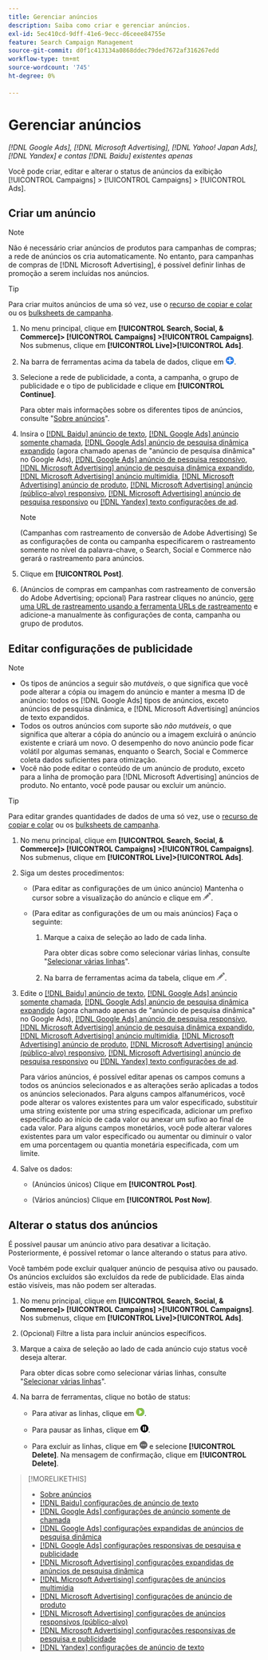```yaml
---
title: Gerenciar anúncios
description: Saiba como criar e gerenciar anúncios.
exl-id: 5ec410cd-9dff-41e6-9ecc-d6ceee84755e
feature: Search Campaign Management
source-git-commit: d0f1c413134a0868ddec79ded7672af316267edd
workflow-type: tm+mt
source-wordcount: '745'
ht-degree: 0%

---
```


# Gerenciar anúncios

*[!DNL Google Ads], [!DNL Microsoft Advertising], [!DNL Yahoo! Japan Ads], [!DNL Yandex] e contas [!DNL Baidu] existentes apenas*

Você pode criar, editar e alterar o status de anúncios da exibição [!UICONTROL Campaigns] > [!UICONTROL Campaigns] > [!UICONTROL Ads].

## Criar um anúncio

>[!NOTE]
>
>Não é necessário criar anúncios de produtos para campanhas de compras; a rede de anúncios os cria automaticamente. No entanto, para campanhas de compras de [!DNL Microsoft Advertising], é possível definir linhas de promoção a serem incluídas nos anúncios.

>[!TIP]
>
>Para criar muitos anúncios de uma só vez, use o [recurso de copiar e colar](/help/search-social-commerce/campaign-management/campaigns/copy-paste.md) ou os [bulksheets de campanha](/help/search-social-commerce/campaign-management/bulksheets/bulksheet-about.md).

1. No menu principal, clique em **[!UICONTROL Search, Social, & Commerce]> [!UICONTROL Campaigns] >[!UICONTROL Campaigns]**. Nos submenus, clique em **[!UICONTROL Live]>[!UICONTROL Ads]**.

1. Na barra de ferramentas acima da tabela de dados, clique em ![Criar](/help/search-social-commerce/assets/add.png "Criar").

1. Selecione a rede de publicidade, a conta, a campanha, o grupo de publicidade e o tipo de publicidade e clique em **[!UICONTROL Continue]**.

   Para obter mais informações sobre os diferentes tipos de anúncios, consulte &quot;[Sobre anúncios](ad-about.md)&quot;.

1. Insira o [[!DNL Baidu] anúncio de texto](ad-settings-baidu-text.md), [[!DNL Google Ads] anúncio somente chamada](ad-settings-google-call.md), [[!DNL Google Ads] anúncio de pesquisa dinâmica expandido](ad-settings-google-dsa.md) (agora chamado apenas de &quot;anúncio de pesquisa dinâmica&quot; no Google Ads), [[!DNL Google Ads] anúncio de pesquisa responsivo](ad-settings-google-rsa.md), [[!DNL Microsoft Advertising] anúncio de pesquisa dinâmica expandido](ad-settings-microsoft-dsa.md), [[!DNL Microsoft Advertising] anúncio multimídia](ad-settings-microsoft-multimedia.md), [[!DNL Microsoft Advertising] anúncio de produto](ad-settings-microsoft-product.md), [[!DNL Microsoft Advertising] anúncio (público-alvo) responsivo](ad-settings-microsoft-responsive.md), [[!DNL Microsoft Advertising] anúncio de pesquisa responsivo](ad-settings-microsoft-rsa.md) ou [[!DNL Yandex] texto configurações de ad](ad-settings-yandex-text.md).

   >[!NOTE]
   >
   >(Campanhas com rastreamento de conversão de Adobe Advertising) Se as configurações de conta ou campanha especificarem o rastreamento somente no nível da palavra-chave, o Search, Social e Commerce não gerará o rastreamento para anúncios.

1. Clique em **[!UICONTROL Post]**.

1. (Anúncios de compras em campanhas com rastreamento de conversão do Adobe Advertising; opcional) Para rastrear cliques no anúncio, [gere uma URL de rastreamento usando a ferramenta URLs de rastreamento](/help/search-social-commerce/tools/click-tracking-url-generate.md) e adicione-a manualmente às configurações de conta, campanha ou grupo de produtos.

## Editar configurações de publicidade

>[!NOTE]
>
>* Os tipos de anúncios a seguir são *mutáveis*, o que significa que você pode alterar a cópia ou imagem do anúncio e manter a mesma ID de anúncio: todos os [!DNL Google Ads] tipos de anúncios, exceto anúncios de pesquisa dinâmica, e [!DNL Microsoft Advertising] anúncios de texto expandidos.
>* Todos os outros anúncios com suporte são *não mutáveis*, o que significa que alterar a cópia do anúncio ou a imagem excluirá o anúncio existente e criará um novo. O desempenho do novo anúncio pode ficar volátil por algumas semanas, enquanto o Search, Social e Commerce coleta dados suficientes para otimização.
>* Você não pode editar o conteúdo de um anúncio de produto, exceto para a linha de promoção para [!DNL Microsoft Advertising] anúncios de produto. No entanto, você pode pausar ou excluir um anúncio.

>[!TIP]
>
>Para editar grandes quantidades de dados de uma só vez, use o [recurso de copiar e colar](/help/search-social-commerce/campaign-management/campaigns/copy-paste.md) ou os [bulksheets de campanha](/help/search-social-commerce/campaign-management/bulksheets/bulksheet-about.md).

1. No menu principal, clique em **[!UICONTROL Search, Social, & Commerce]> [!UICONTROL Campaigns] >[!UICONTROL Campaigns]**. Nos submenus, clique em **[!UICONTROL Live]>[!UICONTROL Ads]**.

1. Siga um destes procedimentos:

   * (Para editar as configurações de um único anúncio) Mantenha o cursor sobre a visualização do anúncio e clique em ![Editar](/help/search-social-commerce/assets/edit.png "Editar").

   * (Para editar as configurações de um ou mais anúncios) Faça o seguinte:

      1. Marque a caixa de seleção ao lado de cada linha.

         Para obter dicas sobre como selecionar várias linhas, consulte &quot;[Selecionar várias linhas](/help/search-social-commerce/common-tasks/navigation-editing-selection/multiple-rows-select.md)&quot;.

      1. Na barra de ferramentas acima da tabela, clique em ![Editar](/help/search-social-commerce/assets/edit.png "Editar").

1. Edite o [[!DNL Baidu] anúncio de texto](ad-settings-baidu-text.md), [[!DNL Google Ads] anúncio somente chamada](ad-settings-google-call.md), [[!DNL Google Ads] anúncio de pesquisa dinâmica expandido](ad-settings-google-dsa.md) (agora chamado apenas de &quot;anúncio de pesquisa dinâmica&quot; no Google Ads), [[!DNL Google Ads] anúncio de pesquisa responsivo](ad-settings-google-rsa.md), [[!DNL Microsoft Advertising] anúncio de pesquisa dinâmica expandido](ad-settings-microsoft-dsa.md), [[!DNL Microsoft Advertising] anúncio multimídia](ad-settings-microsoft-multimedia.md), [[!DNL Microsoft Advertising] anúncio de produto](ad-settings-microsoft-product.md), [[!DNL Microsoft Advertising] anúncio (público-alvo) responsivo](ad-settings-microsoft-responsive.md), [[!DNL Microsoft Advertising] anúncio de pesquisa responsivo](ad-settings-microsoft-rsa.md) ou [[!DNL Yandex] texto configurações de ad](ad-settings-yandex-text.md).

   Para vários anúncios, é possível editar apenas os campos comuns a todos os anúncios selecionados e as alterações serão aplicadas a todos os anúncios selecionados. Para alguns campos alfanuméricos, você pode alterar os valores existentes para um valor especificado, substituir uma string existente por uma string especificada, adicionar um prefixo especificado ao início de cada valor ou anexar um sufixo ao final de cada valor. Para alguns campos monetários, você pode alterar valores existentes para um valor especificado ou aumentar ou diminuir o valor em uma porcentagem ou quantia monetária especificada, com um limite.

1. Salve os dados:

   * (Anúncios únicos) Clique em **[!UICONTROL Post]**.

   * (Vários anúncios) Clique em **[!UICONTROL Post Now]**.

## Alterar o status dos anúncios

É possível pausar um anúncio ativo para desativar a licitação. Posteriormente, é possível retomar o lance alterando o status para ativo.

Você também pode excluir qualquer anúncio de pesquisa ativo ou pausado. Os anúncios excluídos são excluídos da rede de publicidade. Elas ainda estão visíveis, mas não podem ser alteradas.

1. No menu principal, clique em **[!UICONTROL Search, Social, & Commerce]> [!UICONTROL Campaigns] >[!UICONTROL Campaigns]**. Nos submenus, clique em **[!UICONTROL Live]>[!UICONTROL Ads]**.

1. (Opcional) Filtre a lista para incluir anúncios específicos.

1. Marque a caixa de seleção ao lado de cada anúncio cujo status você deseja alterar.

   Para obter dicas sobre como selecionar várias linhas, consulte &quot;[Selecionar várias linhas](/help/search-social-commerce/common-tasks/navigation-editing-selection/multiple-rows-select.md)&quot;.

1. Na barra de ferramentas, clique no botão de status:

   * Para ativar as linhas, clique em ![Ativar](/help/search-social-commerce/assets/activate.png "Ativar").

   * Para pausar as linhas, clique em ![Pausar](/help/search-social-commerce/assets/pause.png "Pausar").

   * Para excluir as linhas, clique em ![Mais](/help/search-social-commerce/assets/more.png "Mais") e selecione **[!UICONTROL Delete]**. Na mensagem de confirmação, clique em **[!UICONTROL Delete]**.

>[!MORELIKETHIS]
>
>* [Sobre anúncios](ad-about.md)
>* [[!DNL Baidu] configurações de anúncio de texto](ad-settings-baidu-text.md)
>* [[!DNL Google Ads] configurações de anúncio somente de chamada](ad-settings-google-call.md)
>* [[!DNL Google Ads] configurações expandidas de anúncios de pesquisa dinâmica](ad-settings-google-dsa.md)
>* [[!DNL Google Ads] configurações responsivas de pesquisa e publicidade](ad-settings-google-rsa.md)
>* [[!DNL Microsoft Advertising] configurações expandidas de anúncios de pesquisa dinâmica](ad-settings-microsoft-dsa.md)
>* [[!DNL Microsoft Advertising] configurações de anúncios multimídia](ad-settings-microsoft-multimedia.md)
>* [[!DNL Microsoft Advertising] configurações de anúncio de produto](ad-settings-microsoft-product.md)
>* [[!DNL Microsoft Advertising] configurações de anúncios responsivos (público-alvo)](ad-settings-microsoft-responsive.md)
>* [[!DNL Microsoft Advertising] configurações responsivas de pesquisa e publicidade](ad-settings-microsoft-rsa.md)
>* [[!DNL Yandex] configurações de anúncio de texto](ad-settings-yandex-text.md)
